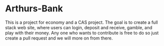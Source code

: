 # Arthurs-Bank
This is a project for economy and a CAS project. The goal is to create a full stack web site, where users can login, deposit and receive, gamble, and play with their money. Any one who wants to contribute is free to do so just create a pull request and we will more on from there. 
